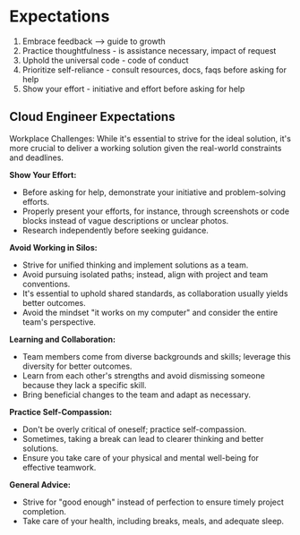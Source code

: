 # Expectations

1. Embrace feedback --> guide to growth
2. Practice thoughtfulness - is assistance necessary, impact of request
3.  Uphold the universal code - code of conduct
4. Prioritize self-reliance - consult resources, docs, faqs before asking for help
5. Show your effort - initiative and effort before asking for help


## Cloud Engineer Expectations

Workplace Challenges: While it's essential to strive for the ideal solution, it's more crucial to deliver a working solution given the real-world constraints and deadlines.

**Show Your Effort:**

- Before asking for help, demonstrate your initiative and problem-solving efforts.
- Properly present your efforts, for instance, through screenshots or code blocks instead of vague descriptions or unclear photos.
- Research independently before seeking guidance.

**Avoid Working in Silos:**

- Strive for unified thinking and implement solutions as a team.
- Avoid pursuing isolated paths; instead, align with project and team conventions.
- It's essential to uphold shared standards, as collaboration usually yields better outcomes.
- Avoid the mindset "it works on my computer" and consider the entire team's perspective.

**Learning and Collaboration:**

- Team members come from diverse backgrounds and skills; leverage this diversity for better outcomes.
- Learn from each other's strengths and avoid dismissing someone because they lack a specific skill.
- Bring beneficial changes to the team and adapt as necessary.

**Practice Self-Compassion:**

- Don't be overly critical of oneself; practice self-compassion.
- Sometimes, taking a break can lead to clearer thinking and better solutions.
- Ensure you take care of your physical and mental well-being for effective teamwork.

**General Advice:**

- Strive for "good enough" instead of perfection to ensure timely project completion.
- Take care of your health, including breaks, meals, and adequate sleep.